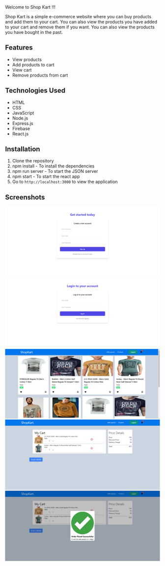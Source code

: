 Welcome to Shop Kart !!!

Shop Kart is a simple e-commerce website where you can buy products and add them to your cart. You can also view the products you have added to your cart and remove them if you want. You can also view the products you have bought in the past.

## Features

- View products
- Add products to cart
- View cart
- Remove products from cart

## Technologies Used

- HTML
- CSS
- JavaScript
- Node.js
- Express.js
- Firebase
- React.js

## Installation

1. Clone the repository
2. npm install - To install the dependencies
3. npm run server - To start the JSON server
4. npm start - To start the react app
5. Go to `http://localhost:3000` to view the application

## Screenshots

<div><img src="https://github.com/Divyansh-Singhal/ShopKart/blob/main/signup.png"></div>
<div><img src="https://github.com/Divyansh-Singhal/ShopKart/blob/main/login.png"></div>
<div><img src="https://github.com/Divyansh-Singhal/ShopKart/blob/main/Home.png"></div>
<div><img src="https://github.com/Divyansh-Singhal/ShopKart/blob/main/Cart.png"></div>
<div><img src="https://github.com/Divyansh-Singhal/ShopKart/blob/main/Placeorder.png"></div>
